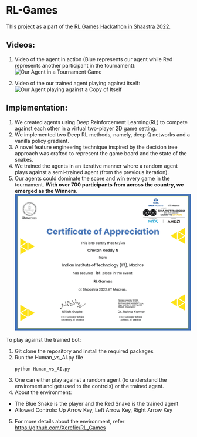 # RL-Games
This project as a part of the [RL Games Hackathon in Shaastra 2022](https://dare2compete.com/hackathon/rl-games-shaastra-2022-indian-institute-of-technology-iit-madras-244941). 

## Videos:
1. Video of the agent in action (Blue represents our agent while Red represents another participant in the tournament):
![Our Agent in a Tournament Game](https://github.com/chetanreddy1412/RL-Games/assets/60615610/4d3b1439-be8f-4aef-a992-0c36f62a2d71)

2. Video of the our trained agent playing against itself:
![Our Agent playing against a Copy of Itself](https://github.com/chetanreddy1412/RL-Games/assets/60615610/636d251b-37ed-441b-b260-1e867a93aa20)




## Implementation:
1. We created agents using Deep Reinforcement Learning(RL) to compete against each other in a virtual two-player 2D game setting.
2. We implemented two Deep RL methods, namely, deep Q networks and a vanilla policy gradient.
3. A novel feature engineering technique inspired by the decision tree approach was crafted to represent the game board and the state of the snakes.
4. We trained the agents in an iterative manner where a random agent plays against a semi-trained agent (from the previous iteration).
5. Our agents could dominate the score and win every game in the tournament. **With over 700 participants from across the country, we emerged as the Winners.**
![Winning Certificate](https://github.com/chetanreddy1412/RL-Games/blob/main/Winners%20Certificate.jpg)


To play against the trained bot:
1. Git clone the repository and install the required packages
2. Run the Human_vs_AI.py file
   ```bash
   python Human_vs_AI.py
   ```
3. One can either play against a random agent (to understand the enviroment and get used to the controls) or the trained agent.
4. About the environment:
- The Blue Snake is the player and the Red Snake is the trained agent
- Allowed Controls: Up Arrow Key, Left Arrow Key, Right Arrow Key
5. For more details about the environment, refer https://github.com/Xerefic/RL_Games


  


